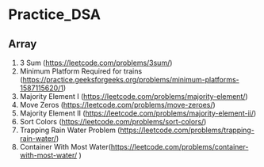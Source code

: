 # Practice_DSA
## Array
  1. 3 Sum (https://leetcode.com/problems/3sum/)
  2. Minimum Platform Required for trains (https://practice.geeksforgeeks.org/problems/minimum-platforms-1587115620/1)
  3. Majority Element I (https://leetcode.com/problems/majority-element/)
  4. Move Zeros (https://leetcode.com/problems/move-zeroes/)
  5. Majority Element II (https://leetcode.com/problems/majority-element-ii/)
  6. Sort Colors (https://leetcode.com/problems/sort-colors/)
  7. Trapping Rain Water Problem (https://leetcode.com/problems/trapping-rain-water/)
  8. Container With Most Water(https://leetcode.com/problems/container-with-most-water/ )
  